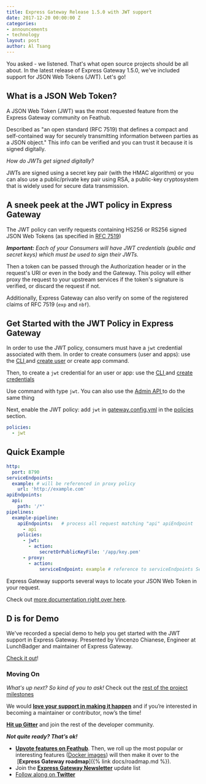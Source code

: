 ```yaml
---
title: Express Gateway Release 1.5.0 with JWT support
date: 2017-12-20 00:00:00 Z
categories:
- announcements
- technology
layout: post
author: Al Tsang
---
```


You asked - we listened. That's what open source projects should be all about. In the latest release of Express Gateway 1.5.0, we've included support for  JSON Web Tokens (JWT). Let's go! <!--excerpt-->

## What is a JSON Web Token?

A JSON Web Token (JWT)  was the most requested feature from the Express Gateway community on Feathub.

Described as "an open standard (RFC 7519) that defines a compact and self-contained way for securely transmitting information between parties as a JSON object."  This info can be verified and you can trust it because it is signed digitally.

_How do JWTs get signed digitally?_

JWTs are signed using a secret key pair (with the HMAC algorithm) or you can also use a public/private key pair using RSA, a public-key cryptosystem that is widely used for secure data transmission.

## A sneek peek at the JWT policy in Express Gateway

The JWT policy can verify requests containing HS256 or RS256 signed JSON Web Tokens (as specified in [RFC 7519](https://tools.ietf.org/html/rfc7519))

**_Important:_** _Each of your Consumers will have JWT credentials (public and secret keys) which must be used to sign their JWTs._

Then a token can be passed through the Authorization header or in the request's URI or even in the body and the Gateway. This policy will either proxy the request to your upstream services if the token's signature is verified, or discard the request if not.

Additionally, Express Gateway can also verify on some of the registered claims of RFC 7519 (`exp` and `nbf`).

## Get Started with the JWT Policy in Express Gateway

In order to use the JWT policy, consumers must have a `jwt` credential associated with them. In order to create consumers (user and apps): use the [CLI ](https://www.express-gateway.io/docs/cli/)and [create user](https://www.express-gateway.io/docs/cli/credentials/create) or create app command.

Then, to create a `jwt` credential for an user or app: use the [CLI ](https://www.express-gateway.io/docs/cli/)and [create credentials](https://www.express-gateway.io/docs/cli/credentials/create)

Use command with type `jwt`. You can also use the [Admin API ](https://www.express-gateway.io/docs/admin/)to do the same thing

Next, enable the JWT policy: add `jwt` in [gateway.config.yml](https://www.express-gateway.io/docs/configuration/gateway.config.yml/) in the [policies](https://www.express-gateway.io/docs/configuration/gateway.config.yml/policies) section.

```yaml
policies:
  - jwt
```

## Quick Example

```yaml
http:
  port: 8790
serviceEndpoints:
  example: # will be referenced in proxy policy
    url: 'http://example.com'
apiEndpoints:
  api:
    path: '/*'
pipelines:
  example-pipeline:
    apiEndpoints:   # process all request matching "api" apiEndpoint
      - api
    policies:
      - jwt:
        - action:
            secretOrPublicKeyFile: '/app/key.pem'
      - proxy:
        - action:
            serviceEndpoint: example # reference to serviceEndpoints Section
```

Express Gateway supports several ways to locate your JSON Web Token in your request.

Check out [more documentation right over here](https://www.express-gateway.io/docs/policies/jwt#markdown).

## D is for Demo

We've recorded a special demo to help you get started with the JWT support in Express Gateway.  Presented by Vincenzo Chianese, Engineer at LunchBadger and maintainer of Express Gateway.

[Check it out](https://www.youtube.com/watch?v=1tjzFVzk24s)!

### Moving On

_What's up next? So kind of you to ask!_ Check out the [rest of the project milestones](https://github.com/ExpressGateway/express-gateway/milestones)

We would [**love your support in making it happen**](https://github.com/ExpressGateway/express-gateway) and if you’re interested in becoming a maintainer or contributor, now’s the time!

[**Hit up Gitter**](https://gitter.im/ExpressGateway/express-gateway) and join the rest of the developer community.

**_Not quite ready? That’s ok!_**

* [**Upvote features on Feathub**](https://feathub.com/ExpressGateway/express-gateway). Then, we roll up the most popular or interesting features ([Docker images](https://www.lunchbadger.com/official-docker-images-for-express-gateway/)) will then make it over to the  [**Express Gateway roadmap**]({% link docs/roadmap.md %}).
* Join the  [**Express Gateway Newsletter**](https://eepurl.com/cVOqd5) update list
* [Follow along on **Twitter**](https://twitter.com/express_gateway)
